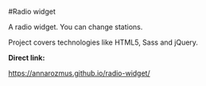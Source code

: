 #Radio widget

A radio widget. You can change stations.

Project covers technologies like HTML5, Sass and jQuery.

**Direct link:**

https://annarozmus.github.io/radio-widget/



